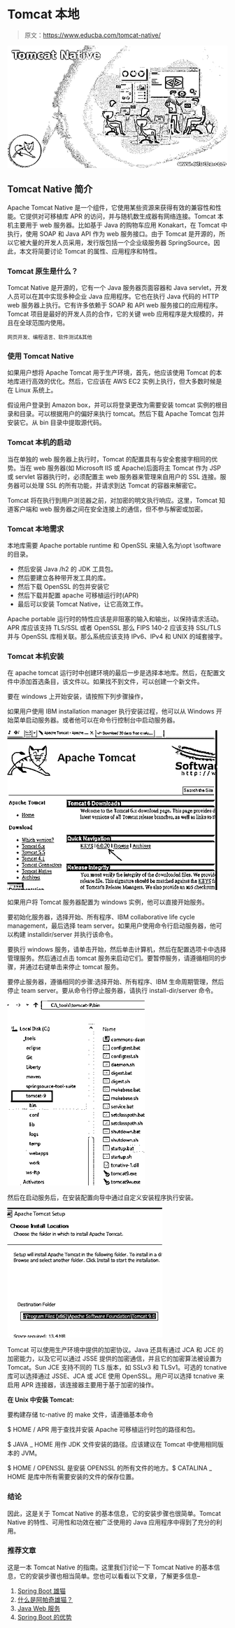 # Tomcat 本地

> 原文：<https://www.educba.com/tomcat-native/>

![Tomcat Native](img/157f9778d0313056b78c586341280fed.png)



## Tomcat Native 简介

Apache Tomcat Native 是一个组件，它使用某些资源来获得有效的兼容性和性能。它提供对可移植库 APR 的访问，并与随机数生成器有网络连接。Tomcat 本机主要用于 web 服务器。比如基于 Java 的购物车应用 Konakart，在 Tomcat 中执行，使用 SOAP 和 Java API 作为 web 服务接口。由于 Tomcat 是开源的，所以它被大量的开发人员采用，发行版包括一个企业级服务器 SpringSource。因此，本文将简要讨论 Tomcat 的属性、应用程序和特性。

### Tomcat 原生是什么？

Tomcat Native 是开源的，它有一个 Java 服务器页面容器和 Java servlet，开发人员可以在其中实现多种企业 Java 应用程序。它也在执行 Java 代码的 HTTP web 服务器上执行。它有许多依赖于 SOAP 和 API web 服务接口的应用程序。Tomcat 项目是最好的开发人员的合作，它的关键 web 应用程序是大规模的，并且在全球范围内使用。

<small>网页开发、编程语言、软件测试&其他</small>

### 使用 Tomcat Native

如果用户想将 Apache Tomcat 用于生产环境，首先，他应该使用 Tomcat 的本地库进行高效的优化。然后，它应该在 AWS EC2 实例上执行，但大多数时候是在 Linux 系统上。

假设用户登录到 Amazon box，并可以将登录更改为需要安装 tomcat 实例的根目录和目录。可以根据用户的偏好来执行 tomcat。然后下载 Apache Tomcat 包并安装它。从 bin 目录中提取源代码。

### Tomcat 本机的启动

当在单独的 web 服务器上执行时，Tomcat 的配置具有与安全套接字相同的优势。当在 web 服务器(如 Microsoft IIS 或 Apache)后面将主 Tomcat 作为 JSP 或 servlet 容器执行时，必须配置主 web 服务器来管理来自用户的 SSL 连接。服务器可以处理 SSL 的所有功能，并请求到达 Tomcat 的容器来解密它。

Tomcat 将在执行到用户浏览器之前，对加密的明文执行响应。这里，Tomcat 知道客户端和 web 服务器之间在安全连接上的通信，但不参与解密或加密。

### Tomcat 本地需求

本地库需要 Apache portable runtime 和 OpenSSL 来输入名为\opt \software 的目录。

*   然后安装 Java /h2 的 JDK 工具包。
*   然后要建立各种带开发工具的库。
*   然后下载 OpenSSL 的包并安装它
*   然后下载并配置 apache 可移植运行时(APR)
*   最后可以安装 Tomcat Native，让它高效工作。

Apache portable 运行时的特性应该是非阻塞的输入和输出，以保持请求活动。APR 库应该支持 TLS/SSL 或者 OpenSSL 那么 FIPS 140-2 应该支持 SSL/TLS 并与 OpenSSL 库相关联。那么系统应该支持 IPv6、IPv4 和 UNIX 的域套接字。

### Tomcat 本机安装

在 apache tomcat 运行时中创建环境的最后一步是选择本地库。然后，在配置文件中添加首选条目，该文件以。如果找不到文件，可以创建一个新文件。

要在 windows 上开始安装，请按照下列步骤操作，

如果用户使用 IBM installation manager 执行安装过程，他可以从 Windows 开始菜单启动服务器。或者他可以在命令行控制台中启动服务器。

![Tomcat Native output 1](img/91d10044a0df82b3f2c5ebc683a77422.png)



如果用户将 Tomcat 服务器配置为 windows 实例，他可以直接开始服务。

要初始化服务器，选择开始、所有程序、IBM collaborative life cycle management，最后选择 team server。如果用户使用命令行启动服务器，他可以构建 installdir/server 并执行该命令。

要执行 windows 服务，请单击开始，然后单击计算机，然后在配置选项卡中选择管理服务。然后通过点击 tomcat 服务来启动它们。要暂停服务，请遵循相同的步骤，并通过右键单击来停止 tomcat 服务。

要停止服务器，遵循相同的步骤:选择开始、所有程序、IBM 生命周期管理，然后停止 team server。要从命令行停止服务器，请执行 install-dir/server 命令。

![Tomcat Native output 2](img/ff338da4adcf99b824e996eff882752d.png)



然后在启动服务后，在安装配置向导中通过自定义安装程序执行安装。

![Tomcat Native output 3](img/007ba122b259bdb2727f0826801ab4c0.png)



Tomcat 可以使用生产环境中提供的加密协议。Java 还具有通过 JCA 和 JCE 的加密能力，以及它可以通过 JSSE 提供的加密通信，并且它的加密算法被设置为 Tomcat。Sun JCE 支持不同的 TLS 版本，如 SSLv3 和 TLSv1。可选的 tcnative 库可以选择通过 JSSE、JCA 或 JCE 使用 OpenSSL。用户可以选择 tcnative 来启用 APR 连接器，该连接器主要用于基于加密的操作。

**在 Unix 中安装 Tomcat:**

要构建存储 tc-native 的 make 文件，请遵循基本命令

$ HOME / APR 用于查找并安装 Apache 可移植运行时包的路径和包。

$ JAVA _ HOME 用作 JDK 文件安装的路径。应该建议在 Tomcat 中使用相同版本的 JVM。

$ HOME / OPENSSL 是安装 OPENSSL 的所有文件的地方。$ CATALINA _ HOME 是库中所有需要安装的文件的保存位置。

### 结论

因此，这是关于 Tomcat Native 的基本信息，它的安装步骤也很简单。Tomcat Native 的特性、可用性和功效在被广泛使用的 Java 应用程序中得到了充分的利用。

### 推荐文章

这是一本 Tomcat Native 的指南。这里我们讨论一下 Tomcat Native 的基本信息，它的安装步骤也相当简单。您也可以看看以下文章，了解更多信息–

1.  [Spring Boot 雄猫](https://www.educba.com/spring-boot-tomcat/)
2.  [什么是阿帕奇雄猫？](https://www.educba.com/what-is-apache-tomcat/)
3.  [Java Web 服务](https://www.educba.com/java-web-service/)
4.  [Spring Boot 的优势](https://www.educba.com/spring-boot-advantages/)





